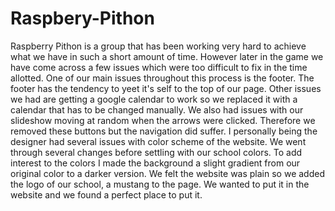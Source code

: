 # Raspbery-Pithon
Raspberry Pithon is a group that has been working very hard to achieve what we have in such a short amount of time. However later in the game we have come across a few issues which were too difficult to fix in the time allotted. One of our main issues throughout this process is the footer. The footer has the tendency to yeet it's self to the top of our page. Other issues we had are getting a google calendar to work so we replaced it with a  calendar that has to be changed manually. We also had issues with our slideshow moving at random when the arrows were clicked. Therefore we removed these buttons but the navigation did suffer. I personally being the designer had several issues with color scheme of the website. We went through several changes before settling with our school colors. To add interest to the colors I made the background a slight gradient from our original color to a darker version. We felt the website was plain so we added the logo of our school, a mustang to the page. We wanted to put it in the website and we found a perfect place to put it.
